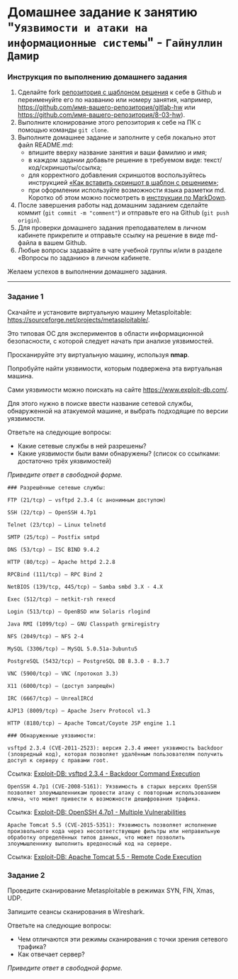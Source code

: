 # Домашнее задание к занятию "`Уязвимости и атаки на информационные системы`" - `Гайнуллин Дамир`

### Инструкция по выполнению домашнего задания

1. Сделайте fork [репозитория c шаблоном решения](https://github.com/netology-code/sys-pattern-homework) к себе в Github и переименуйте его по названию или номеру занятия, например, https://github.com/имя-вашего-репозитория/gitlab-hw или https://github.com/имя-вашего-репозитория/8-03-hw).
2. Выполните клонирование этого репозитория к себе на ПК с помощью команды `git clone`.
3. Выполните домашнее задание и заполните у себя локально этот файл README.md:
   - впишите вверху название занятия и ваши фамилию и имя;
   - в каждом задании добавьте решение в требуемом виде: текст/код/скриншоты/ссылка;
   - для корректного добавления скриншотов воспользуйтесь инструкцией [«Как вставить скриншот в шаблон с решением»](https://github.com/netology-code/sys-pattern-homework/blob/main/screen-instruction.md);
   - при оформлении используйте возможности языка разметки md. Коротко об этом можно посмотреть в [инструкции по MarkDown](https://github.com/netology-code/sys-pattern-homework/blob/main/md-instruction.md).
4. После завершения работы над домашним заданием сделайте коммит (`git commit -m "comment"`) и отправьте его на Github (`git push origin`).
5. Для проверки домашнего задания преподавателем в личном кабинете прикрепите и отправьте ссылку на решение в виде md-файла в вашем Github.
6. Любые вопросы задавайте в чате учебной группы и/или в разделе «Вопросы по заданию» в личном кабинете.

Желаем успехов в выполнении домашнего задания.

------

### Задание 1

Скачайте и установите виртуальную машину Metasploitable: https://sourceforge.net/projects/metasploitable/.

Это типовая ОС для экспериментов в области информационной безопасности, с которой следует начать при анализе уязвимостей.

Просканируйте эту виртуальную машину, используя **nmap**.

Попробуйте найти уязвимости, которым подвержена эта виртуальная машина.

Сами уязвимости можно поискать на сайте https://www.exploit-db.com/.

Для этого нужно в поиске ввести название сетевой службы, обнаруженной на атакуемой машине, и выбрать подходящие по версии уязвимости.

Ответьте на следующие вопросы:

- Какие сетевые службы в ней разрешены?
- Какие уязвимости были вами обнаружены? (список со ссылками: достаточно трёх уязвимостей)
  
*Приведите ответ в свободной форме.*  

```
### Разрешённые сетевые службы:

FTP (21/tcp) — vsftpd 2.3.4 (с анонимным доступом)

SSH (22/tcp) — OpenSSH 4.7p1

Telnet (23/tcp) — Linux telnetd

SMTP (25/tcp) — Postfix smtpd

DNS (53/tcp) — ISC BIND 9.4.2

HTTP (80/tcp) — Apache httpd 2.2.8

RPCBind (111/tcp) — RPC Bind 2

NetBIOS (139/tcp, 445/tcp) — Samba smbd 3.X - 4.X

Exec (512/tcp) — netkit-rsh rexecd

Login (513/tcp) — OpenBSD или Solaris rlogind

Java RMI (1099/tcp) — GNU Classpath grmiregistry

NFS (2049/tcp) — NFS 2-4

MySQL (3306/tcp) — MySQL 5.0.51a-3ubuntu5

PostgreSQL (5432/tcp) — PostgreSQL DB 8.3.0 - 8.3.7

VNC (5900/tcp) — VNC (протокол 3.3)

X11 (6000/tcp) — (доступ запрещён)

IRC (6667/tcp) — UnrealIRCd

AJP13 (8009/tcp) — Apache Jserv Protocol v1.3

HTTP (8180/tcp) — Apache Tomcat/Coyote JSP engine 1.1
```
```
### Обнаруженные уязвимости:

vsftpd 2.3.4 (CVE-2011-2523): версия 2.3.4 имеет уязвимость backdoor (зловредный код), которая позволяет удалённым пользователям получить доступ к серверу с правами root.
```
Ссылка: [Exploit-DB: vsftpd 2.3.4 - Backdoor Command Execution](https://www.exploit-db.com/exploits/49757)
```
OpenSSH 4.7p1 (CVE-2008-5161): Уязвимость в старых версиях OpenSSH позволяет злоумышленникам провести атаку с повторным использованием ключа, что может привести к возможности дешифрования трафика.
```
Ссылка: [Exploit-DB: OpenSSH 4.7p1 - Multiple Vulnerabilities](https://www.exploit-db.com/exploits/13031)
```
Apache Tomcat 5.5 (CVE-2015-5351): Уязвимость позволяет исполнение произвольного кода через несоответствующие фильтры или неправильную обработку определённых типов данных, что может позволить злоумышленнику выполнить вредоносный код на сервере.
```
Ссылка: [Exploit-DB: Apache Tomcat 5.5 - Remote Code Execution](https://www.exploit-db.com/exploits/13031)


### Задание 2

Проведите сканирование Metasploitable в режимах SYN, FIN, Xmas, UDP.

Запишите сеансы сканирования в Wireshark.

Ответьте на следующие вопросы:

- Чем отличаются эти режимы сканирования с точки зрения сетевого трафика?
- Как отвечает сервер?

*Приведите ответ в свободной форме.*
